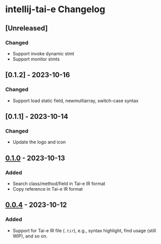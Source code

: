<!-- Keep a Changelog guide -> https://keepachangelog.com -->

# intellij-tai-e Changelog

## [Unreleased]

### Changed

- Support invoke dynamic stmt
- Support monitor stmts

## [0.1.2] - 2023-10-16

### Changed

- Support load static field, newmultiarray, switch-case syntax 

## [0.1.1] - 2023-10-14

### Changed

- Update the logo and icon

## [0.1.0] - 2023-10-13

### Added

- Search class/method/field in Tai-e IR format
- Copy reference in Tai-e IR format

## [0.0.4] - 2023-10-12

### Added

- Support for Tai-e IR file (`.tir`), e.g., syntax highlight, find usage (still WIP), and so on.

[0.1.0]: https://github.com/Tai-e/intellij-tai-e/compare/v0.0.4...v0.1.0

[0.0.4]: https://github.com/Tai-e/intellij-tai-e/releases/tag/v0.0.4
